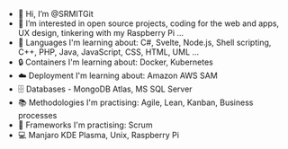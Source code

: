 - :wave: Hi, I’m @SRMITGit
- :eyes: I’m interested in open source projects, coding for the web and apps, UX design, tinkering with my Raspberry Pi ...
- :seedling: Languages I'm learning about: C#, Svelte, Node.js, Shell scripting, C++, PHP, Java, JavaScript, CSS, HTML, UML ...
- :lock: Containers I'm learning about: Docker, Kubernetes
- :cloud: Deployment I'm learning about: Amazon AWS SAM
- :file_cabinet: Databases - MongoDB Atlas, MS SQL Server
- :books: Methodologies I'm practising: Agile, Lean, Kanban, Business processes
- :compass: Frameworks I'm practising: Scrum
- :computer: Manjaro KDE Plasma, Unix, Raspberry Pi

<!---
SRMITGit/SRMITGit is a ✨ special ✨ repository because its `README.md` (this file) appears on your GitHub profile.
You can click the Preview link to take a look at your changes.
--->
